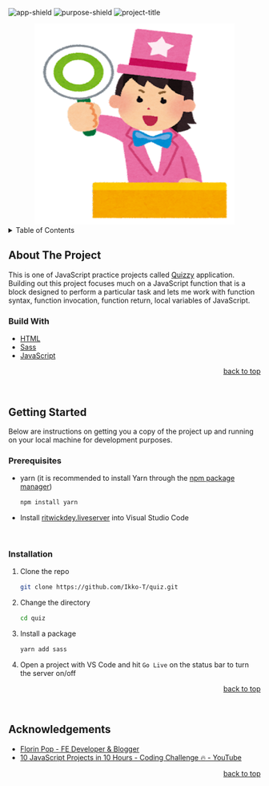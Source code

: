 <div id="top"></div>

<!-- PROJECT SHIELDS -->
<!--
*** https://www.markdownguide.org/basic-syntax/#reference-style-links
-->

![app-shield]
![purpose-shield]
![project-title]

<!-- PROJECT IMAGE -->
<div align="center">
  <img src="images/quiz.png" alt="Image" width="400" height="400">
</div>

<!-- TABLE OF CONTENTS -->
<details>
  <summary>Table of Contents</summary>
  <ol>
    <li>
      <a href="#about-the-project">About The Project</a>
      <ul>
        <li><a href="#build-with">Build With</a></li>
      </ul>
    </li>
    <li>
      <a href="#getting-started">Getting Started</a>
      <ul>
        <li><a href="#prerequisites">Prerequisites</a></li>
        <li><a href="#installation">Installation</a></li>
      </ul>
    </li>
    <li><a href="#acknowledgements">Acknowledgements</a></li>
  </ol>
</details>

<!-- ABOUT THE PROJECT -->

## About The Project

This is one of JavaScript practice projects called [Quizzy][project-url] application. Building out this project focuses much on a JavaScript function that is a block designed to perform a particular task and lets me work with function syntax, function invocation, function return, local variables of JavaScript.
<br>

### Build With

- [HTML](https://developer.mozilla.org/en-US/docs/Web/HTML)
- [Sass](https://sass-lang.com/documentation)
- [JavaScript](https://www.w3schools.com/js/js_versions.asp)

<p align="right"><a href="#top">back to top</a></p>
<br>

<!-- GETTING STARTED -->

## Getting Started

Below are instructions on getting you a copy of the project up and running on your local machine for development purposes.
<br>

### Prerequisites

- yarn (it is recommended to install Yarn through the [npm package manager][npm-url])

  ```sh
  npm install yarn
  ```

- Install [ritwickdey.liveserver][liveserver-url] into Visual Studio Code

  <br>

### Installation

1. Clone the repo

   ```sh
   git clone https://github.com/Ikko-T/quiz.git
   ```

2. Change the directory

   ```sh
   cd quiz
   ```

3. Install a package

   ```sh
   yarn add sass
   ```

4. Open a project with VS Code and hit `Go Live` on the status bar to turn the server on/off

<p align="right"><a href="#top">back to top</a></p>
<br>

<!-- USAGE EXAMPLES -->

## Acknowledgements

- [Florin Pop \- FE Developer & Blogger](https://www.florin-pop.com/)
- [10 JavaScript Projects in 10 Hours \- Coding Challenge 🔥 \- YouTube](https://www.youtube.com/watch?v=dtKciwk_si4&t=4640s)

<p align="right"><a href="#top">back to top</a></p>

<!--MARKDOWN LINKS & IMAGES -->

[app-shield]: https://img.shields.io/badge/APP-6%20%2F%2020-brightgreen
[project-title]: https://img.shields.io/badge/PROJECT%20TITLE-Quizzy-yellow
[purpose-shield]: https://img.shields.io/badge/PURPOSE-Coding%20Challenge%20Websites-blue
[project-url]: https://ikko-t.github.io/quiz/
[npm-url]: https://www.npmjs.com/
[liveserver-url]: https://github.com/ritwickdey/vscode-live-server-plus-plus
